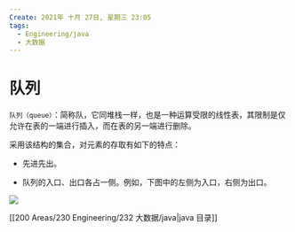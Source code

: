 ```yaml
---
Create: 2021年 十月 27日, 星期三 23:05
tags: 
  - Engineering/java
  - 大数据
---
```


# 队列

`队列（queue）`：简称队，它同堆栈一样，也是一种运算受限的线性表，其限制是仅允许在表的一端进行插入，而在表的另一端进行删除。

采用该结构的集合，对元素的存取有如下的特点：

-   先进先出。
    
-   队列的入口、出口各占一侧。例如，下图中的左侧为入口，右侧为出口。
    

![](https://images-1257755739.cos.ap-guangzhou.myqcloud.com/hexo/posts/java-data-structure/%E9%98%9F%E5%88%97%E5%9B%BE.bmp)



[[200 Areas/230 Engineering/232 大数据/java|java 目录]]